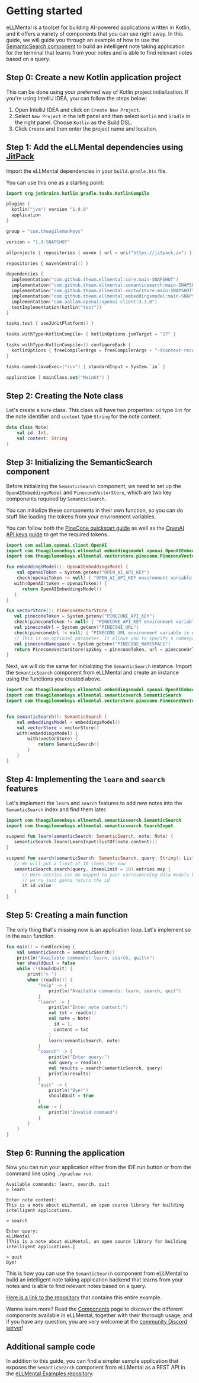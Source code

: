 # Getting started

eLLMental is a toolset for building AI-powered applications written in Kotlin, and it offers a variety of components
that you can use right away. In this guide, we will guide you through an example of how to use
the [SemanticSearch component](/api_docs/ellmental/com.theagilemonkeys.ellmental.semanticsearch/) to build an
intelligent note taking application for the terminal that learns from your notes and is able to find
relevant notes based on a query.

## Step 0: Create a new Kotlin application project

This can be done using your preferred way of Kotlin project initialization. If you're using IntelliJ IDEA,
you can follow the steps below:

1. Open IntelliJ IDEA and click on `Create New Project`.
2. Select `New Project` in the left panel and then select `Kotlin` and `Gradle` in the right panel. Choose `Kotlin` as
   the Build DSL.
3. Click `Create` and then enter the project name and location.

## Step 1: Add the eLLMental dependencies using [JitPack](https://jitpack.io)

Import the eLLMental dependencies in your `build.gradle.kts` file.

You can use this one as a starting point:

```kotlin
import org.jetbrains.kotlin.gradle.tasks.KotlinCompile

plugins {
  kotlin("jvm") version "1.9.0"
  application
}

group = "com.theagilemonkeys"

version = "1.0-SNAPSHOT"

allprojects { repositories { maven { url = uri("https://jitpack.io") } } }

repositories { mavenCentral() }

dependencies {
  implementation("com.github.theam.ellmental:core:main-SNAPSHOT")
  implementation("com.github.theam.ellmental:semanticsearch:main-SNAPSHOT")
  implementation("com.github.theam.ellmental:vectorstore:main-SNAPSHOT")
  implementation("com.github.theam.ellmental:embeddingsmodel:main-SNAPSHOT")
  implementation("com.aallam.openai:openai-client:3.3.0")
  testImplementation(kotlin("test"))
}

tasks.test { useJUnitPlatform() }

tasks.withType<KotlinCompile> { kotlinOptions.jvmTarget = "17" }

tasks.withType<KotlinCompile>().configureEach {
  kotlinOptions { freeCompilerArgs = freeCompilerArgs + "-Xcontext-receivers" }
}

tasks.named<JavaExec>("run") { standardInput = System.`in` }

application { mainClass.set("MainKt") }
```

## Step 2: Creating the Note class

Let's create a `Note` class. This class will have two
properties: `id` type `Int` for the note identifier and `content` type `String` for the note content.

```kotlin
data class Note(
    val id: Int,
    val content: String
)
```

## Step 3: Initializing the SemanticSearch component

Before initializing the `SemanticSearch` component, we need to set up the `OpenAIEmbeddingsModel`
and `PineconeVectorStore`, which are two key components required by `SemanticSearch`.

You can initialize these components in their own function, so you can do stuff like loading the
tokens from your environment variables.

You can follow both the [PineCone quickstart guide](https://docs.pinecone.io/docs/quickstart) as well
as the [OpenAI API keys guide](https://platform.openai.com/docs/guides/production-best-practices/api-keys) to get the required tokens.

```kotlin
import com.aallam.openai.client.OpenAI
import com.theagilemonkeys.ellmental.embeddingsmodel.openai.OpenAIEmbeddingsModel
import com.theagilemonkeys.ellmental.vectorstore.pinecone.PineconeVectorStore

fun embeddingsModel(): OpenAIEmbeddingsModel {
    val openaiToken = System.getenv("OPEN_AI_API_KEY")
    check(openaiToken != null) { "OPEN_AI_API_KEY environment variable is not set" }
   with(OpenAI(token = openaiToken)) {
      return OpenAIEmbeddingsModel()
   }
}

fun vectorStore(): PineconeVectorStore {
   val pineconeToken = System.getenv("PINECONE_API_KEY")
   check(pineconeToken != null) { "PINECONE_API_KEY environment variable is not set" }
   val pineconeUrl = System.getenv("PINECONE_URL")
   check(pineconeUrl != null) { "PINECONE_URL environment variable is not set" }
   // This is an optional parameter. It allows you to specify a namespace for your vector store. 
   val pineconeNamespace = System.getenv("PINECONE_NAMESPACE")
   return PineconeVectorStore(apiKey = pineconeToken, url = pineconeUrl, namespace = pineconeNamespace)
}
```

Next, we will do the same for initializing the `SemanticSearch` instance. Import the `SemanticSearch` component
from eLLMental and create an instance using the functions you created above.

```kotlin
import com.theagilemonkeys.ellmental.embeddingsmodel.openai.OpenAIEmbeddingsModel
import com.theagilemonkeys.ellmental.semanticsearch.SemanticSearch
import com.theagilemonkeys.ellmental.vectorstore.pinecone.PineconeVectorStore


fun semanticSearch(): SemanticSearch {
    val embeddingsModel = embeddingsModel()
    val vectorStore = vectorStore()
    with(embeddingsModel) {
        with(vectorStore) {
            return SemanticSearch()
        }
    }
}
```

## Step 4: Implementing the `learn` and `search` features

Let's implement the `learn` and `search` features to add new notes into the `SemanticSearch` index and find them
later.

```kotlin
import com.theagilemonkeys.ellmental.semanticsearch.SemanticSearch
import com.theagilemonkeys.ellmental.semanticsearch.SearchInput

suspend fun learn(semanticSearch: SemanticSearch, note: Note) {
   semanticSearch.learn(LearnInput(listOf(note.content)))
}

suspend fun search(semanticSearch: SemanticSearch, query: String): List<String> {
   // We will put a limit of 10 items for now
   semanticSearch.search(query, itemsLimit = 10).entries.map {
      // Here entries can be mapped to your corresponding data models based on the returned `SemanticEntry` object
      // we're just gonna return the id
      it.id.value
   }
}
```

## Step 5: Creating a main function

The only thing that's missing now is an application loop. Let's implement so in the `main` function.

```kotlin
fun main() = runBlocking {
    val semanticSearch = semanticSearch()
    println("Available commands: learn, search, quit\n")
    var shouldQuit = false
    while (!shouldQuit) {
        print("> ")
        when (readln()) {
            "help" -> {
                println("Available commands: learn, search, quit")
            }
            "learn" -> {
                println("Enter note content:")
                val txt = readln()
                val note = Note(
                  id = 1,
                  content = txt
                )
                learn(semanticSearch, note)
            }
            "search" -> {
                println("Enter query:")
                val query = readln()
                val results = search(semanticSearch, query)
                println(results)
            }
            "quit" -> {
                println("Bye!")
                shouldQuit = true
            }
            else -> {
                println("Invalid command")
            }
        }
    }
}
```

## Step 6: Running the application

Now you can run your application either from the IDE run button or from the command line using `./gradlew run`.

```text
Available commands: learn, search, quit
> learn

Enter note content:
This is a note about eLLMental, an open source library for building intelligent applications.

> search

Enter query:
eLLMental
[This is a note about eLLMental, an open source library for building intelligent applications.]

> quit
Bye!
```

This is how you can use the `SemanticSearch` component from eLLMental to build an intelligent note taking application
backend that learns from your notes and is able to find relevant notes based on a query.

[Here is a link to the repository](https://github.com/theam/ellmental-cli-notes-example) that contains this entire example.

Wanna learn more? Read the [Components](./Components.mdx)
page to discover the different components available in eLLMental, together with their thorough usage, and if you have
any question,
you are very welcome at the [community Discord server](https://discord.gg/34cBbvjjAx)!

## Additional sample code

In addition to this guide, you can find a simpler sample application that exposes the `SemanticSearch` component from
eLLMental as a REST API in
the [eLLMental Examples repository](https://github.com/theam/eLLMental/tree/main/examples/semanticsearchservicedemo).
